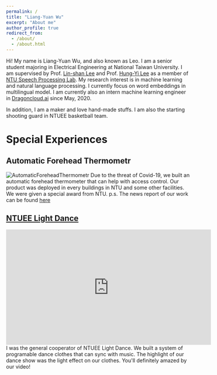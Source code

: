 ```yaml
---
permalink: /
title: "Liang-Yuan Wu"
excerpt: "About me"
author_profile: true
redirect_from: 
  - /about/
  - /about.html
---
```


Hi! My name is Liang-Yuan Wu, and also known as Leo. I am a senior student majoring in Electrical Engineering at National Taiwan University. I am supervised by Prof. [Lin-shan Lee](http://speech.ee.ntu.edu.tw/~tlkagk/) and Prof. [Hung-Yi Lee](http://speech.ee.ntu.edu.tw/previous_version/lslNew.htm) as a member of [NTU Speech Processing Lab](http://speech.ee.ntu.edu.tw/). My research interest is in machine learning and natural language processing. I currently focus on word embeddings in multilingual model. I am currently also an intern machine learning engineer in [Dragoncloud.ai](www.abc123.ai) since May, 2020.

In addition, I am a maker and love hand-made stuffs. I am also the starting shooting guard in NTUEE basketball team.

# Special Experiences

## Automatic Forehead Thermometr
![AutomaticForeheadThermometr]("./images/aft.jpg")
Due to the threat of Covid-19, we built an automatic forehead thermometer that can help with access control. Our product was deployed in every buildings in NTU and some other facilities. We were given a special award from NTU.
p.s. The news report of our work can be found [here](https://flipedu.parenting.com.tw/article/6004)

## [NTUEE Light Dance](https://www.youtube.com/watch?v=OTdngU70CHo)
<iframe width="560" height="315" src="https://www.youtube.com/embed/jvyKmU4OM3c" frameborder="0" allow="accelerometer; autoplay; encrypted-media; gyroscope; picture-in-picture" allowfullscreen></iframe>
I was the general cooperator of NTUEE Light Dance. We built a system of programable dance clothes that can sync with music. The highlight of our dance show was the light effect on our clothes. You'll definitely amazed by our video!
